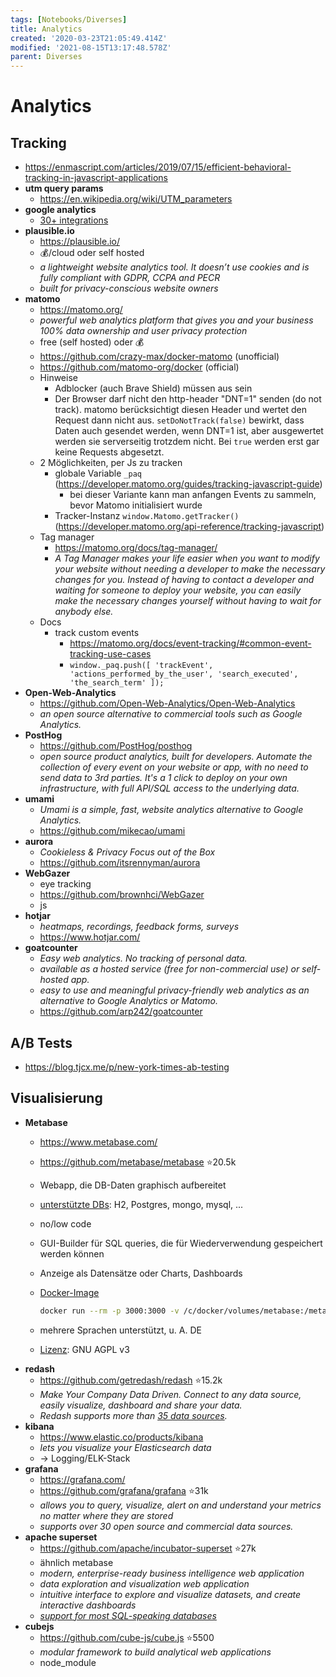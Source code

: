 ```yaml
---
tags: [Notebooks/Diverses]
title: Analytics
created: '2020-03-23T21:05:49.414Z'
modified: '2021-08-15T13:17:48.578Z'
parent: Diverses
---
```


# Analytics

## Tracking
- <https://enmascript.com/articles/2019/07/15/efficient-behavioral-tracking-in-javascript-applications>
- **utm query params**
  - https://en.wikipedia.org/wiki/UTM_parameters
- **google analytics**
  - [30+ integrations](https://opentelemetry.io/registry/)
- **plausible.io**
  - https://plausible.io/
  - 💰/cloud oder self hosted
  - *a lightweight website analytics tool. It doesn’t use cookies and is fully compliant with GDPR, CCPA and PECR*
  - *built for privacy-conscious website owners*
- **matomo**
  - https://matomo.org/
  - *powerful web analytics platform that gives you and your business 100% data ownership and user privacy protection*
  - free (self hosted) oder 💰
  - https://github.com/crazy-max/docker-matomo (unofficial)
  - https://github.com/matomo-org/docker (official)
  - Hinweise
    - Adblocker (auch Brave Shield) müssen aus sein
    - Der Browser darf nicht den http-header "DNT=1" senden (do not track). matomo berücksichtigt diesen Header und wertet den Request dann nicht aus. `setDoNotTrack(false)` bewirkt, dass Daten auch gesendet werden, wenn DNT=1 ist, aber ausgewertet werden sie serverseitig trotzdem nicht. Bei `true` werden erst gar keine Requests abgesetzt.
  - 2 Möglichkeiten, per Js zu tracken
    - globale Variable `_paq` (https://developer.matomo.org/guides/tracking-javascript-guide)
      - bei dieser Variante kann man anfangen Events zu sammeln, bevor Matomo initialisiert wurde
    - Tracker-Instanz `window.Matomo.getTracker()` (https://developer.matomo.org/api-reference/tracking-javascript)
  - Tag manager
    - https://matomo.org/docs/tag-manager/
    - *A Tag Manager makes your life easier when you want to modify your website without needing a developer to make the necessary changes for you. Instead of having to contact a developer and waiting for someone to deploy your website, you can easily make the necessary changes yourself without having to wait for anybody else.*
  - Docs
    - track custom events
      - https://matomo.org/docs/event-tracking/#common-event-tracking-use-cases
      - `window._paq.push([ 'trackEvent', 'actions_performed_by_the_user', 'search_executed', 'the_search_term' ]);`
- **Open-Web-Analytics**
  - https://github.com/Open-Web-Analytics/Open-Web-Analytics
  - *an open source alternative to commercial tools such as Google Analytics.*
- **PostHog**
  - https://github.com/PostHog/posthog
  - *open source product analytics, built for developers. Automate the collection of every event on your website or app, with no need to send data to 3rd parties. It's a 1 click to deploy on your own infrastructure, with full API/SQL access to the underlying data.*
- **umami**
  - *Umami is a simple, fast, website analytics alternative to Google Analytics.*
  - https://github.com/mikecao/umami
- **aurora**
  - *Cookieless & Privacy Focus out of the Box*
  - https://github.com/itsrennyman/aurora
- **WebGazer**
  - eye tracking
  - https://github.com/brownhci/WebGazer
  - js
- **hotjar**
  - *heatmaps, recordings, feedback forms, surveys*
  - https://www.hotjar.com/
- **goatcounter**
  - *Easy web analytics. No tracking of personal data.*
  - *available as a hosted service (free for non-commercial use) or self-hosted app.*
  - *easy to use and meaningful privacy-friendly web analytics as an alternative to Google Analytics or Matomo.*
  - <https://github.com/arp242/goatcounter>


## A/B Tests
- <https://blog.tjcx.me/p/new-york-times-ab-testing>


## Visualisierung
- **Metabase**
  - https://www.metabase.com/
  - https://github.com/metabase/metabase ⭐20.5k
  - Webapp, die DB-Daten graphisch aufbereitet
  - [unterstützte DBs](https://github.com/metabase/metabase/blob/master/docs/faq/setup/which-databases-does-metabase-support.md): H2, Postgres, mongo, mysql, ...
  - no/low code
  - GUI-Builder für SQL queries, die für Wiederverwendung gespeichert werden können
  - Anzeige als Datensätze oder Charts, Dashboards
  - [Docker-Image](https://www.metabase.com/docs/latest/operations-guide/running-metabase-on-docker.html)

    ```sh
    docker run --rm -p 3000:3000 -v /c/docker/volumes/metabase:/metabase-data -e "MB_DB_FILE=metabase-data/metabase.db" --name metabase metabase/metabase
    ```

  - mehrere Sprachen unterstützt, u. A. DE
  - [Lizenz](https://www.metabase.com/license/): GNU AGPL v3
- **redash**
  - https://github.com/getredash/redash ⭐15.2k
  - *Make Your Company Data Driven. Connect to any data source, easily visualize, dashboard and share your data.*
  - *Redash supports more than [35 data sources](https://redash.io/help/data-sources/supported-data-sources).*
- **kibana**
  - https://www.elastic.co/products/kibana
  - *lets you visualize your Elasticsearch data*
  - → Logging/ELK-Stack
- **grafana**
  - https://grafana.com/
  - https://github.com/grafana/grafana ⭐31k
  - *allows you to query, visualize, alert on and understand your metrics no matter where they are stored*
  - *supports over 30 open source and commercial data sources.*
- **apache superset**
  - https://github.com/apache/incubator-superset ⭐27k
  - ähnlich metabase
  - *modern, enterprise-ready business intelligence web application*
  - *data exploration and visualization web application*
  - *intuitive interface to explore and visualize datasets, and create interactive dashboards*
  - [*support for most SQL-speaking databases*](https://superset.incubator.apache.org/#databases)
- **cubejs**
  - https://github.com/cube-js/cube.js ⭐5500
  - *modular framework to build analytical web applications*
  - node_module

